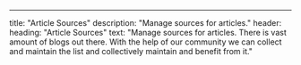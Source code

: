 ---
title: "Article Sources"
description: "Manage sources for articles."
header:
  heading: "Article Sources"
  text: "Manage sources for articles. There is vast amount of blogs out there. With the help of our community we can collect and maintain the list and collectively maintain and benefit from it."
